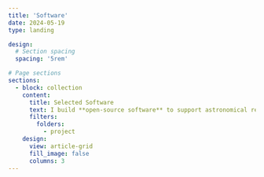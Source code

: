 ```yaml
---
title: 'Software'
date: 2024-05-19
type: landing

design:
  # Section spacing
  spacing: '5rem'

# Page sections
sections:
  - block: collection
    content:
      title: Selected Software
      text: I build **open-source software** to support astronomical research. You can explore all my projects on [my Github page](https://github.com/maho3). Here are a few highlights!
      filters:
        folders:
          - project
    design:
      view: article-grid
      fill_image: false
      columns: 3
---
```

